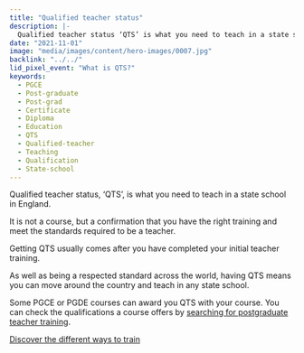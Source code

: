 ```yaml
---
title: "Qualified teacher status"
description: |-
  Qualified teacher status ‘QTS’ is what you need to teach in a state school in England.
date: "2021-11-01"
image: "media/images/content/hero-images/0007.jpg"
backlink: "../../"
lid_pixel_event: "What is QTS?"
keywords:
  - PGCE
  - Post-graduate
  - Post-grad
  - Certificate
  - Diploma
  - Education
  - QTS
  - Qualified-teacher
  - Teaching
  - Qualification
  - State-school
---
```


Qualified teacher status, ‘QTS’, is what you need to teach in a state school in England. 

It is not a course, but a confirmation that you have the right training and meet the standards required to be a teacher. 

Getting QTS usually comes after you have completed your initial teacher training.

As well as being a respected standard across the world, having QTS means you can move around the country and teach in any state school.

Some PGCE or PGDE courses can award you QTS with your course. You can check the qualifications a course offers by [searching for postgraduate teacher training](https://www.gov.uk/find-postgraduate-teacher-training-courses).

<a href="https://digital.ucas.com/search" class="button">Discover the different ways to train</a>
